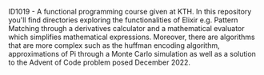 ID1019 - A functional programming course given at KTH. In this repository you'll find directories exploring the functionalities of Elixir e.g. Pattern Matching through a derivatives calculator and a mathematical evaluator which simplifies mathematical expressions. Moreover, there are algorithms that are more complex such as the huffman encoding algorithm, approximations of Pi through a Monte Carlo simulation as well as a solution to the Advent of Code problem posed December 2022.
